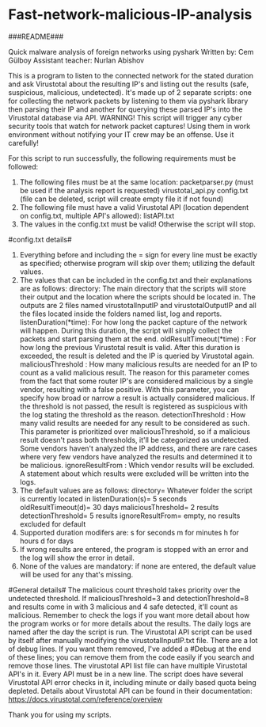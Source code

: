 # Fast-network-malicious-IP-analysis
###README###

Quick malware analysis of foreign networks using pyshark
Written by: Cem Gülboy
Assistant teacher: Nurlan Abishov

This is a program to listen to the connected network for the stated duration and ask Virustotal about the resulting IP's and listing out the results (safe, suspicious, malicious, undetected). It's made up of 2 separate scripts: one for collecting the network packets by listening to them via pyshark library then parsing their IP and another for querying these parsed IP's into the Virustotal database via API.
WARNING! This script will trigger any cyber security tools that watch for network packet captures! Using them in work environment without notifying your IT crew may be an offense. Use it carefully!


For this script to run successfully, the following requirements must be followed:
1) The following files must be at the same location:
		packetparser.py (must be used if the analysis report is requested)
		virustotal_api.py
		config.txt (file can be deleted, script will create empty file it if not found)
2) The following file must have a valid Virustotal API (location dependent on config.txt, multiple API's allowed):
		listAPI.txt
3) The values in the config.txt must be valid! Otherwise the script will stop.

#config.txt details#
1)	Everything before and including the = sign for every line must be exactly as specified; otherwise program will skip over them; utilizing the default values.
2)	The values that can be included in the config.txt and their explanations are as follows:
		directory: The main directory that the scripts will store their output and the location where the scripts should be located in. The outputs are 2 files named virustotalInputIP and virustotalOutputIP and all the files located inside the folders named list, log and reports.
		listenDuration(*time): For how long the packet capture of the network will happen. During this duration, the script will simply collect the packets and start parsing them at the end.
		oldResultTimeout(*time) : For how long the previous Virustotal result is valid. After this duration is exceeded, the result is deleted and the IP is queried by Virustotal again.
		maliciousThreshold : How many malicious results are needed for an IP to count as a valid malicious result. The reason for this parameter comes from the fact that some router IP's are considered malicious by a single vendor, resulting with a false positive. With this parameter, you can specify how broad or narrow a result is actually considered malicious. If the threshold is not passed, the result is registered as suspicious with the log stating the threshold as the reason.
		detectionThreshold : How many valid results are needed for any result to be considered as such. This parameter is prioritized over maliciousThreshold, so if a malicious result doesn't pass both thresholds, it'll be categorized as undetected. Some vendors haven't analyzed the IP address, and there are rare cases where very few vendors have analyzed the results and determined it to be malicious.
		ignoreResultFrom : Which vendor results will be excluded. A statement about which results were excluded will be written into the logs.
3)	The default values are as follows:
		directory= Whatever folder the script is currently located in
		listenDuration(s)= 5 seconds
		oldResultTimeout(d)= 30 days
		maliciousThreshold= 2 results
		detectionThreshold= 5 results
		ignoreResultFrom= empty, no results excluded for default
4)	Supported duration modifers are:
		s for seconds
		m for minutes
		h for hours
		d for days
5)	If wrong results are entered, the program is stopped with an error and the log will show the error in detail.
6)	None of the values are mandatory: if none are entered, the default value will be used for any that's missing.

#General details#
The malicious count threshold takes priority over the undetected threshold. If maliciousThreshold=3 and detectionThreshold=8 and results come in with 3 malicious and 4 safe detected, it'll count as malicious.
Remember to check the logs if you want more detail about how the program works or for more details about the results.
The daily logs are named after the day the script is run.
The Virustotal API script can be used by itself after manually modifying the virustotalInputIP.txt file.
There are a lot of debug lines. If you want them removed, I've added a #Debug at the end of these lines; you can remove them from the code easily if you search and remove those lines.
The virustotal API list file can have multiple Virustotal API's in it. Every API must be in a new line. The script does have several Virustotal API error checks in it, including minute or daily based quota being depleted. Details about Virustotal API can be found in their documentation: https://docs.virustotal.com/reference/overview

Thank you for using my scripts.
